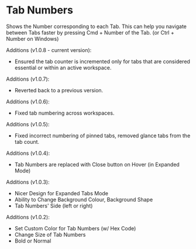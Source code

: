 # Tab Numbers

Shows the Number corresponding to each Tab. This can help you navigate between Tabs faster by pressing Cmd + Number of the Tab. (or Ctrl + Number on Windows)

Additions (v1.0.8 - current version):

- Ensured the tab counter is incremented only for tabs that are considered essential or within an active workspace.

Additions (v1.0.7):

- Reverted back to a previous version.

Additions (v1.0.6):

- Fixed tab numbering across workspaces.

Additions (v1.0.5):

- Fixed incorrect numbering of pinned tabs, removed glance tabs from the tab count.

Additions (v1.0.4):

- Tab Numbers are replaced with Close button on Hover (in Expanded Mode)

Additions (v1.0.3):

- Nicer Design for Expanded Tabs Mode
- Ability to Change Background Colour, Background Shape
- Tab Numbers' Side (left or right)

Additions (v1.0.2):

- Set Custom Color for Tab Numbers (w/ Hex Code)
- Change Size of Tab Numbers
- Bold or Normal
